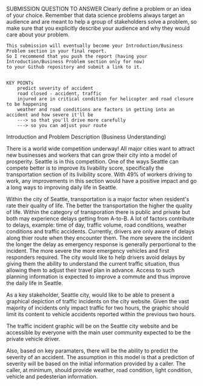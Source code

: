 
SUBMISSION QUESTION TO ANSWER
    Clearly define a problem or an idea of your choice. 
    Remember that data science problems always target an audience and are meant to help a group of stakeholders solve a problem, 
    so make sure that you explicitly describe your audience and why they would care about your problem.

    This submission will eventually become your Introduction/Business Problem section in your final report. 
    So I recommend that you push the report (having your Introduction/Business Problem section only for now) 
    to your Github repository and submit a link to it.


    KEY POINTs
        predict severity of accident
        road closed - accident, traffic
        injured are in critical condition for helicopter and road closure to be happening
        weather and road conditions are factors in getting into an accident and how severe it'll be
        ---> so that you'll drive more carefully
        ---> so you can adjust your route



Introduction and Problem Description (Business Understanding)

There is a world wide competition underway! All major cities want to attract new businesses and workers that can grow their city into a model of prosperity. Seattle is in this competition.
One of the ways Seattle can compete better is to improve its livability score, specifically the transportation section of its livibility score. With 49% of workers driving to work, any improvements in this section would have a positive impact and go a long ways to improving daily life in Seattle.  

Within the city of Seattle, transportation is a major factor when resident's rate their quality of life. The better the transportation the higher the quality of life. Within the category of transporation there is public and private but both may experience delays getting from A-to-B. A lot of factors contribute to delays, example: time of day, traffic volume, road conditions, weather conditions and traffic accidents. Currently, drivers are only aware of delays along thier route when they encounter them. The more severe the incident the longer the delay as emergency response is generally perportional to the incident. The more severe the more emergency vehicles and first responders required. The city would like to help drivers avoid delays by giving them the ability to understand the current traffic situation, thus allowing them to adjust their travel plan in advance. Access to such planning information is expected to improve a commute and thus improve the daily life in Seattle.

As a key stakeholder, Seattle city, would like to be able to present a graphical depiction of traffic incidents on the city website. Given the vast majority of incidents only impact traffic for two hours, the graphic should limit its content to vehicle accidents reported within the previous two hours.

The traffic incident graphic will be on the Seattle city website and be accessible by everyone with the main user community expected to be the private vehicle driver.

Also, based on key paramaters, there will be the ability to predict the severity of an accident. The assumption in this model is that a prediction of severity will be based on the initial information provided by a caller. The caller, at minimum, should provide weather, road condition, light condition, vehicle and pedesterian information.   